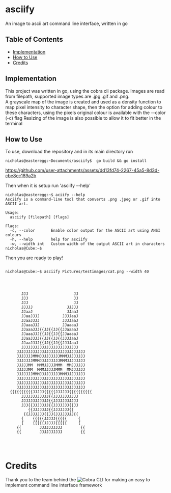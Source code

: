# asciify 





An image to ascii art command line interface, written in go

## Table of Contents
- [Implementation](#implementation)
- [How to Use](#how-to-use)
- [Credits](#credits)

## Implementation
This project was written in go, using the cobra cli package. Images are read from filepath, supported image types are .jpg .gif and .png.  
A grayscale map of the image is created and used as a density function to map pixel intensity to character shape, then the option for adding colour to these characters, using the pixels original colour is available with the --color (-c) flag
Resizing of the image is also possible to allow it to fit better in the terminal

## How to Use
To use, download the repository and in its main directory run
```console
nicholas@easteregg:~Documents/asciify$  go build && go install
```
https://github.com/user-attachments/assets/dd13fd74-2267-45a5-8d3d-cbe8ec189a2b

Then when it is setup run 'asciify  --help'

```console
nicholas@easteregg:~$ aciify --help
Asciify is a command-line tool that converts .png .jpeg or .gif into ASCII art.

Usage:
  asciify [filepath] [flags]

Flags:
  -c, --color       Enable color output for the ASCII art using ANSI colours
  -h, --help        help for asciify
  -w, --width int   Custom width of the output ASCII art in characters
nicholas@Cube:~$ 
```

Then you are ready to play!
```console
                    
nicholas@Cube:~$ asciify Pictures/testimages/cat.png --width 40
                                        
                                        
                                        
                                        
       JJJ                    JJ        
       JJJ                    JJ        
       JJJ                    JJ        
       JJJJJ               JJJJJ        
       JJaaJ               JJaaJ        
       JJaaJJJJ          JJJJaaJ        
       JJaaJJJJ          JJJJaaJ        
       JJaaaJJJ          JJaaaaJ        
       JJaaaJJJ{{JJ{{JJ{{JJaaaaJ        
       JJaaaJJJ{{JJ{{JJ{{JJaaaaJ        
       JJaaJJJJ{{JJ{{JJ{{JJJJaaJ        
       JJaaJJJJ{{JJ{{JJ{{JJJJaaJ        
       JJJJJJJJJJJJJJJJJJJJJJJJJ        
     JJJJJJJJJJJJJJJJJJJJJJJJJJJJJJ     
     JJJJJJJMMMJJJJJJJJJMMMJJJJJJJJ     
     JJJJJJJMMMJJJJJJJJJMMMJJJJJJJJ     
     JJJJJMM  MMMJJJJJMMM  MMJJJJJJ     
     JJJJJMM  MMMJJJJJMMM  MMJJJJJJ     
     JJJJJJJMMMJJJJJJJJJMMMJJJJJJJJ     
     JJJJJJJJJJJJJJJJJJJJJJJJJJJJJJ     
     JJJJJJJJJJJJJJJJJJJJJJJJJJJJJJ     
     JJJJJJJJJJJJJJJJJJJJJJJJJJJJJJ     
  {{{{{{{{{{JJJJJ{{{{{JJJJJJ{{{{{{{{{{  
       JJJJJJJJJJJJ{{JJJJJJJJJJJ        
       JJJJJJJJJJJJ{{JJJJJJJJJJJ        
       JJJ{{JJJJJJJ{{JJJJJJJ{{JJ        
          {{JJJJJJJ{{JJJJJJJ{{          
        {{JJJJJJJ{{JJ{JJJJJJJJ{{        
       {    {{{{{JJJJJ{{{{{     {       
       {    {{{{{JJJJJ{{{{{     {       
     {{        JJJJJJJJJJ        {{     
     {{        JJJJJJJJJJ        {{     
                                        
                                        
                            
```

# Credits
Thank you to the team behind the ![Cobra CLI](https://github.com/spf13/cobra) for making an easy to implement command line interface framework






